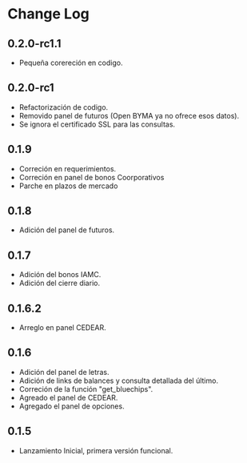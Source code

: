 Change Log
==========

0.2.0-rc1.1
---
- Pequeña corereción en codigo.

0.2.0-rc1
---
- Refactorización de codigo.
- Removido panel de futuros (Open BYMA ya no ofrece esos datos).
- Se ignora el certificado SSL para las consultas.

0.1.9
---
- Correción en requerimientos.
- Correción en panel de bonos Coorporativos
- Parche en plazos de mercado

0.1.8
---
- Adición del panel de futuros.

0.1.7
---
- Adición del bonos IAMC.
- Adición del cierre diario.

0.1.6.2
---
- Arreglo en panel CEDEAR.

0.1.6
---
- Adición del panel de letras.
- Adición de links de balances y consulta detallada del último.
- Correción de la función "get_bluechips".
- Agreado el panel de CEDEAR.
- Agregado el panel de opciones.

0.1.5
---
- Lanzamiento Inicial, primera versión funcional.
